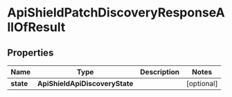 

# ApiShieldPatchDiscoveryResponseAllOfResult


## Properties

| Name | Type | Description | Notes |
|------------ | ------------- | ------------- | -------------|
|**state** | **ApiShieldApiDiscoveryState** |  |  [optional] |




